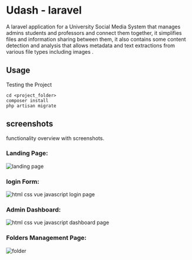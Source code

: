 Udash - laravel
==============

A laravel application for a University Social Media System that manages admins students and professors and connect them together, it simplifies files and information sharing between them, it also contains some content detection and analysis that allows  metadata and text extractions from various file types including images . 

Usage
-----

Testing the Project

    cd <project_folder>
    composer install
    php artisan migrate

screenshots 
------

functionality overview with screenshots.
<h3 align="left">Landing Page:</h3>

 ![landing page](https://user-images.githubusercontent.com/78790570/153942068-ac66784c-65b5-46f0-ba01-4fef305a353c.png)
 
 <h3 align="left">login Form:</h3>

 
![html css vue javascript login page](https://user-images.githubusercontent.com/78790570/153943025-840d23e7-18c6-460b-a7ac-24a9c8c74b74.png)

 <h3 align="left">Admin Dashboard:</h3>

 
![html css vue javascript dashboard page](https://user-images.githubusercontent.com/78790570/153945269-71680143-e9f6-48c7-91d9-03f78a714ead.png)



 <h3 align="left">Folders Management Page:</h3>

 
![folder](https://user-images.githubusercontent.com/78790570/153945362-fcf34bd9-b421-4c74-b543-e94cd0e9ad46.PNG)

